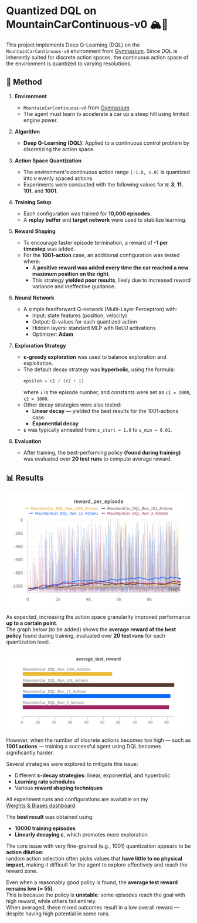 # Quantized DQL on MountainCarContinuous-v0 🏔️🚗

This project implements Deep Q-Learning (DQL) on the `MountainCarContinuous-v0` environment from [Gymnasium](https://gymnasium.farama.org/). Since DQL is inherently suited for discrete action spaces, the continuous action space of the environment is quantized to varying resolutions.

## 🧠 Method

1. **Environment**  
   - `MountainCarContinuous-v0` from [Gymnasium](https://gymnasium.farama.org/)
   - The agent must learn to accelerate a car up a steep hill using limited engine power.

2. **Algorithm**  
   - **Deep Q-Learning (DQL)**: Applied to a continuous control problem by discretizing the action space.

3. **Action Space Quantization**  
   - The environment's continuous action range `[-1.0, 1.0]` is quantized into `N` evenly spaced actions.
   - Experiments were conducted with the following values for `N`: **3**, **11**, **101**, and **1001**.

4. **Training Setup**  
   - Each configuration was trained for **10,000 episodes**.
   - A **replay buffer** and **target network** were used to stabilize learning.

5. **Reward Shaping**  
   - To encourage faster episode termination, a reward of **-1 per timestep** was added.
   - For the **1001-action** case, an additional configuration was tested where:
     - A **positive reward was added every time the car reached a new maximum position on the right**.
     - This strategy **yielded poor results**, likely due to increased reward variance and ineffective guidance.

6. **Neural Network**  
   - A simple feedforward Q-network (Multi-Layer Perceptron) with:
     - Input: state features (position, velocity)
     - Output: Q-values for each quantized action
     - Hidden layers: standard MLP with ReLU activations
     - Optimizer: **Adam**

7. **Exploration Strategy**  
   - **ε-greedy exploration** was used to balance exploration and exploitation.
   - The default decay strategy was **hyperbolic**, using the formula:
     ```python
     epsilon = c1 / (c2 + i)
     ```
     where `i` is the episode number, and constants were set as `c1 = 1000`, `c2 = 1000`.
   - Other decay strategies were also tested:
     - **Linear decay** — yielded the best results for the 1001-actions case
     - **Exponential decay**
   - ε was typically annealed from `ε_start = 1.0` to `ε_min = 0.01`.

8. **Evaluation**  
   - After training, the best-performing policy **(found during training)** was evaluated over **20 test runs** to compute average reward.


## 📊 Results

![Training rewards](images/reward_per_episode.png)

As expected, increasing the action space granularity improved performance **up to a certain point**.  
The graph below (to be added) shows the **average reward of the best policy** found during training, evaluated over **20 test runs** for each quantization level.

![Average Test Reward Comparison](images/average_test_reward.png)

However, when the number of discrete actions becomes too high — such as **1001 actions** — training a successful agent using DQL becomes significantly harder.

Several strategies were explored to mitigate this issue:
- Different **ε-decay strategies**: linear, exponential, and hyperbolic
- **Learning rate schedules**
- Various **reward shaping techniques**

All experiment runs and configurations are available on my  
[Weights & Biases dashboard](https://wandb.ai/matteo-piras-universit-di-firenze/MountainCar%20DQL/workspace?nw=nwusermatteopiras).

The **best result** was obtained using:
- **10000 training episodes**
- **Linearly decaying ε**, which promotes more exploration

The core issue with very fine-grained (e.g., 1001) quantization appears to be **action dilution**:  
random action selection often picks values that **have little to no physical impact**, making it difficult for the agent to explore effectively and reach the reward zone.

Even when a reasonably good policy is found, the **average test reward remains low (≈ 55)**.  
This is because the policy is **unstable**: some episodes reach the goal with high reward, while others fail entirely.  
When averaged, these mixed outcomes result in a low overall reward — despite having high potential in some runs.
